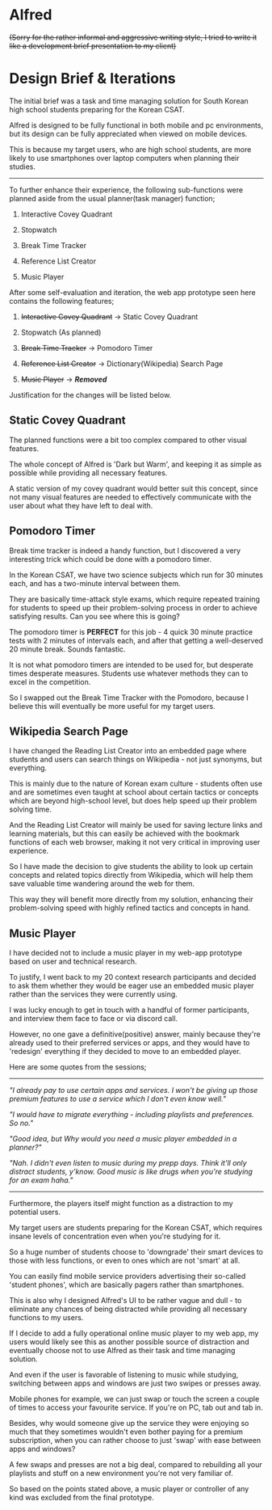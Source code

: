 # Alfred

~~(Sorry for the rather informal and aggressive writing style, I tried to write it like a development brief presentation to my client)~~

# Design Brief & Iterations

The initial brief was a task and time managing solution for South Korean high school students preparing for the Korean CSAT.

Alfred is designed to be fully functional in both mobile and pc environments, but its design can be fully appreciated when viewed on mobile devices.

This is because my target users, who are high school students, are more likely to use smartphones over laptop computers when planning their studies.

***

To further enhance their experience, the following sub-functions were planned aside from the usual planner(task manager) function;

1. Interactive Covey Quadrant

2. Stopwatch

3. Break Time Tracker

4. Reference List Creator

5. Music Player

After some self-evaluation and iteration, the web app prototype seen here contains the following features;

1. ~~Interactive Covey Quadrant~~ -> Static Covey Quadrant

2. Stopwatch (As planned)

3. ~~Break Time Tracker~~ -> Pomodoro Timer

4. ~~Reference List Creator~~ -> Dictionary(Wikipedia) Search Page

5. ~~Music Player~~ -> ***Removed***

Justification for the changes will be listed below.

## Static Covey Quadrant

The planned functions were a bit too complex compared to other visual features.

The whole concept of Alfred is 'Dark but Warm', and keeping it as simple as possible while providing all necessary features.

A static version of my covey quadrant would better suit this concept, since not many visual features are needed to effectively communicate with the user about what they have left to deal with.

## Pomodoro Timer

Break time tracker is indeed a handy function, but I discovered a very interesting trick which could be done with a pomodoro timer.

In the Korean CSAT, we have two science subjects which run for 30 minutes each, and has a two-minute interval between them.

They are basically time-attack style exams, which require repeated training for students to speed up their problem-solving process in order to achieve satisfying results. Can you see where this is going?

The pomodoro timer is **PERFECT** for this job - 4 quick 30 minute practice tests with 2 minutes of intervals each, and after that getting a well-deserved 20 minute break. Sounds fantastic.

It is not what pomodoro timers are intended to be used for, but desperate times desperate measures. Students use whatever methods they can to excel in the competition.

So I swapped out the Break Time Tracker with the Pomodoro, because I believe this will eventually be more useful for my target users.

## Wikipedia Search Page

I have changed the Reading List Creator into an embedded page where students and users can search things on Wikipedia - not just synonyms, but everything.

This is mainly due to the nature of Korean exam culture - students often use and are sometimes even taught at school about certain tactics or concepts which are beyond high-school level, but does help speed up their problem solving time.

And the Reading List Creator will mainly be used for saving lecture links and learning materials, but this can easily be achieved with the bookmark functions of each web browser, making it not very critical in improving user experience.

So I have made the decision to give students the ability to look up certain concepts and related topics directly from Wikipedia, which will help them save valuable time wandering around the web for them.

This way they will benefit more directly from my solution, enhancing their problem-solving speed with highly refined tactics and concepts in hand.

## Music Player 

I have decided not to include a music player in my web-app prototype based on user and technical research.

To justify, I went back to my 20 context research participants and decided to ask them whether they would be eager use an embedded music player rather than the services they were currently using.

I was lucky enough to get in touch with a handful of former participants, and interview them face to face or via discord call.

However, no one gave a definitive(positive) answer, mainly because they're already used to their preferred services or apps, and they would have to 'redesign' everything if they decided to move to an embedded player. 

Here are some quotes from the sessions;

***

*"I already pay to use certain apps and services. I won't be giving up those premium features to use a service which I don't even know well."*

*"I would have to migrate everything - including playlists and preferences. So no."*

*"Good idea, but Why would you need a music player embedded in a planner?"*

*"Nah. I didn't even listen to music during my prepp days. Think it'll only distract students, y'know. Good music is like drugs when you're studying for an exam haha."*

***

Furthermore, the players itself might function as a distraction to my potential users.

My target users are students preparing for the Korean CSAT, which requires insane levels of concentration even when you're studying for it. 

So a huge number of students choose to 'downgrade' their smart devices to those with less functions, or even to ones which are not 'smart' at all. 

You can easily find mobile service providers advertising their so-called 'student phones', which are basically pagers rather than smartphones. 

This is also why I designed Alfred's UI to be rather vague and dull - to eliminate any chances of being distracted while providing all necessary functions to my users. 

If I decide to add a fully operational online music player to my web app, my users would likely see this as another possible source of distraction and eventually choose not to use Alfred as their task and time managing solution.


And even if the user is favorable of listening to music while studying, switching between apps and windows are just two swipes or presses away. 

Mobile phones for example, we can just swap or touch the screen a couple of times to access your favourite service. If you're on PC, tab out and tab in. 

Besides, why would someone give up the service they were enjoying so much that they sometimes wouldn't even bother paying for a premium subscription, when you can rather choose to just 'swap' with ease between apps and windows?

A few swaps and presses are not a big deal, compared to rebuilding all your playlists and stuff on a new environment you're not very familiar of.

So based on the points stated above, a music player or controller of any kind was excluded from the final prototype.